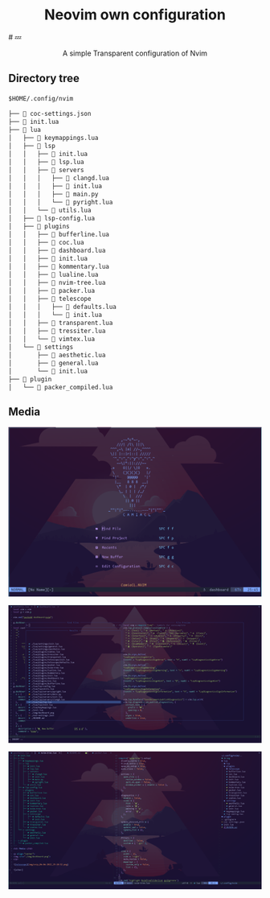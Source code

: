 <h1 align="center"> Neovim own configuration </h1>
# 💤

<p align="center"> A simple Transparent configuration of Nvim </p>

<h2> Directory tree </h2>

`$HOME/.config/nvim`

```
├──  coc-settings.json
├──  init.lua
├──  lua
│   ├──  keymappings.lua
│   ├──  lsp
│   │   ├──  init.lua
│   │   ├──  lsp.lua
│   │   ├──  servers
│   │   │   ├──  clangd.lua
│   │   │   ├──  init.lua
│   │   │   ├──  main.py
│   │   │   └──  pyright.lua
│   │   └──  utils.lua
│   ├──  lsp-config.lua
│   ├──  plugins
│   │   ├──  bufferline.lua
│   │   ├──  coc.lua
│   │   ├──  dashboard.lua
│   │   ├──  init.lua
│   │   ├──  kommentary.lua
│   │   ├──  lualine.lua
│   │   ├──  nvim-tree.lua
│   │   ├──  packer.lua
│   │   ├──  telescope
│   │   │   ├──  defaults.lua
│   │   │   └──  init.lua
│   │   ├──  transparent.lua
│   │   ├──  tressiter.lua
│   │   └──  vimtex.lua
│   └──  settings
│       ├──  aesthetic.lua
│       ├──  general.lua
│       └──  init.lua
├──  plugin
│   └──  packer_compiled.lua
```
<h2> Media </h2>

<p align="center">
<img src="./img/dashboard.png">
</p>

![telescope](img/snip_04-04-2022_19-10-52.png)

![other](img/snip_04-04-2022_19-15-06.png)

